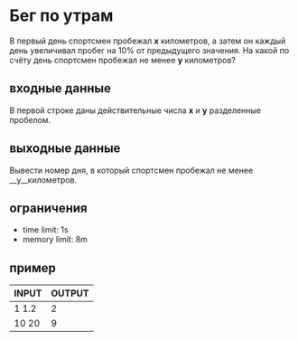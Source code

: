 # Бег по утрам

В первый день спортсмен пробежал __x__ километров, а затем он каждый день увеличивал пробег на 10% от предыдущего значения. На какой по счёту день спортсмен пробежал не менее __y__ километров?

## входные данные

В первой строке даны действительные числа __x__ и __y__ разделенные пробелом.

## выходные данные

Вывести номер дня, в который спортсмен пробежал не менее __y__километров.

## ограничения

 * time limit: 1s
 * memory limit: 8m

## пример

| INPUT | OUTPUT |
| ----- | ------ |
| 1 1.2 | 2 |
| 10 20 | 9 |
